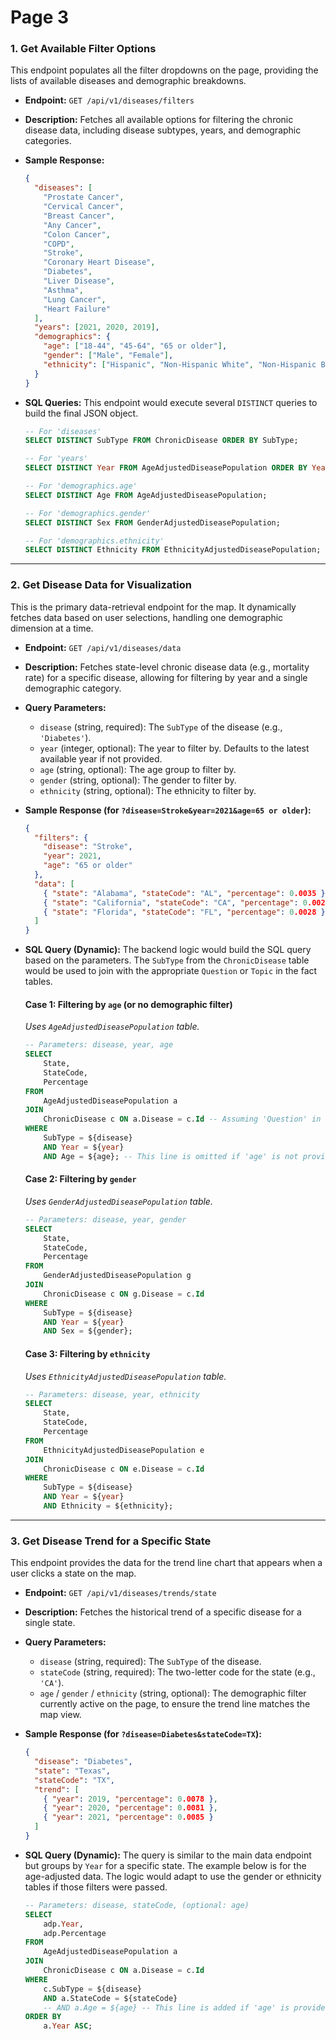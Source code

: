 # Page 3

### **1. Get Available Filter Options**

This endpoint populates all the filter dropdowns on the page, providing the lists of available diseases and demographic breakdowns.

  * **Endpoint:** `GET /api/v1/diseases/filters`

  * **Description:** Fetches all available options for filtering the chronic disease data, including disease subtypes, years, and demographic categories.

  * **Sample Response:**

    ```json
    {
      "diseases": [
        "Prostate Cancer",
        "Cervical Cancer",
        "Breast Cancer",
        "Any Cancer",
        "Colon Cancer",
        "COPD",
        "Stroke",
        "Coronary Heart Disease",
        "Diabetes",
        "Liver Disease",
        "Asthma",
        "Lung Cancer",
        "Heart Failure"
      ],
      "years": [2021, 2020, 2019],
      "demographics": {
        "age": ["18-44", "45-64", "65 or older"],
        "gender": ["Male", "Female"],
        "ethnicity": ["Hispanic", "Non-Hispanic White", "Non-Hispanic Black", "Asian", "American Indian/Alaska Native"]
      }
    }
    ```

  * **SQL Queries:**
    This endpoint would execute several `DISTINCT` queries to build the final JSON object.

    ```sql
    -- For 'diseases'
    SELECT DISTINCT SubType FROM ChronicDisease ORDER BY SubType;

    -- For 'years'
    SELECT DISTINCT Year FROM AgeAdjustedDiseasePopulation ORDER BY Year DESC;

    -- For 'demographics.age'
    SELECT DISTINCT Age FROM AgeAdjustedDiseasePopulation;

    -- For 'demographics.gender'
    SELECT DISTINCT Sex FROM GenderAdjustedDiseasePopulation;

    -- For 'demographics.ethnicity'
    SELECT DISTINCT Ethnicity FROM EthnicityAdjustedDiseasePopulation;
    ```

-----

### **2. Get Disease Data for Visualization**

This is the primary data-retrieval endpoint for the map. It dynamically fetches data based on user selections, handling one demographic dimension at a time.

  * **Endpoint:** `GET /api/v1/diseases/data`

  * **Description:** Fetches state-level chronic disease data (e.g., mortality rate) for a specific disease, allowing for filtering by year and a single demographic category.

  * **Query Parameters:**

      * `disease` (string, required): The `SubType` of the disease (e.g., `'Diabetes'`).
      * `year` (integer, optional): The year to filter by. Defaults to the latest available year if not provided.
      * `age` (string, optional): The age group to filter by.
      * `gender` (string, optional): The gender to filter by.
      * `ethnicity` (string, optional): The ethnicity to filter by.

  * **Sample Response (for `?disease=Stroke&year=2021&age=65 or older`):**

    ```json
    {
      "filters": {
        "disease": "Stroke",
        "year": 2021,
        "age": "65 or older"
      },
      "data": [
        { "state": "Alabama", "stateCode": "AL", "percentage": 0.0035 },
        { "state": "California", "stateCode": "CA", "percentage": 0.0021 },
        { "state": "Florida", "stateCode": "FL", "percentage": 0.0028 }
      ]
    }
    ```

  * **SQL Query (Dynamic):**
    The backend logic would build the SQL query based on the parameters. The `SubType` from the `ChronicDisease` table would be used to join with the appropriate `Question` or `Topic` in the fact tables.

    #### **Case 1: Filtering by `age` (or no demographic filter)**

    *Uses `AgeAdjustedDiseasePopulation` table.*

    ```sql
    -- Parameters: disease, year, age
    SELECT
        State,
        StateCode,
        Percentage
    FROM
        AgeAdjustedDiseasePopulation a
    JOIN
        ChronicDisease c ON a.Disease = c.Id -- Assuming 'Question' in fact table maps to 'SubType'
    WHERE
        SubType = ${disease}
        AND Year = ${year}
        AND Age = ${age}; -- This line is omitted if 'age' is not provided
    ```

    #### **Case 2: Filtering by `gender`**

    *Uses `GenderAdjustedDiseasePopulation` table.*

    ```sql
    -- Parameters: disease, year, gender
    SELECT
        State,
        StateCode,
        Percentage
    FROM
        GenderAdjustedDiseasePopulation g
    JOIN
        ChronicDisease c ON g.Disease = c.Id
    WHERE
        SubType = ${disease}
        AND Year = ${year}
        AND Sex = ${gender};
    ```

    #### **Case 3: Filtering by `ethnicity`**

    *Uses `EthnicityAdjustedDiseasePopulation` table.*

    ```sql
    -- Parameters: disease, year, ethnicity
    SELECT
        State,
        StateCode,
        Percentage
    FROM
        EthnicityAdjustedDiseasePopulation e
    JOIN
        ChronicDisease c ON e.Disease = c.Id
    WHERE
        SubType = ${disease}
        AND Year = ${year}
        AND Ethnicity = ${ethnicity};
    ```

-----

### **3. Get Disease Trend for a Specific State**

This endpoint provides the data for the trend line chart that appears when a user clicks a state on the map.

  * **Endpoint:** `GET /api/v1/diseases/trends/state`

  * **Description:** Fetches the historical trend of a specific disease for a single state.

  * **Query Parameters:**

      * `disease` (string, required): The `SubType` of the disease.
      * `stateCode` (string, required): The two-letter code for the state (e.g., `'CA'`).
      * `age` / `gender` / `ethnicity` (string, optional): The demographic filter currently active on the page, to ensure the trend line matches the map view.

  * **Sample Response (for `?disease=Diabetes&stateCode=TX`):**

    ```json
    {
      "disease": "Diabetes",
      "state": "Texas",
      "stateCode": "TX",
      "trend": [
        { "year": 2019, "percentage": 0.0078 },
        { "year": 2020, "percentage": 0.0081 },
        { "year": 2021, "percentage": 0.0085 }
      ]
    }
    ```

  * **SQL Query (Dynamic):**
    The query is similar to the main data endpoint but groups by `Year` for a specific state. The example below is for the age-adjusted data. The logic would adapt to use the gender or ethnicity tables if those filters were passed.

    ```sql
    -- Parameters: disease, stateCode, (optional: age)
    SELECT
        adp.Year,
        adp.Percentage
    FROM
        AgeAdjustedDiseasePopulation a
    JOIN
        ChronicDisease c ON a.Disease = c.Id
    WHERE
        c.SubType = ${disease}
        AND a.StateCode = ${stateCode}
        -- AND a.Age = ${age} -- This line is added if 'age' is provided
    ORDER BY
        a.Year ASC;
    ```
